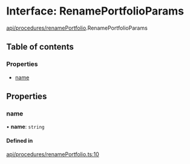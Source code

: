 # Interface: RenamePortfolioParams

[api/procedures/renamePortfolio](../wiki/api.procedures.renamePortfolio).RenamePortfolioParams

## Table of contents

### Properties

- [name](../wiki/api.procedures.renamePortfolio.RenamePortfolioParams#name)

## Properties

### name

• **name**: `string`

#### Defined in

[api/procedures/renamePortfolio.ts:10](https://github.com/PolymathNetwork/polymesh-sdk/blob/31dfa0dc/src/api/procedures/renamePortfolio.ts#L10)

